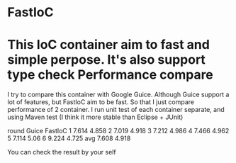 FastIoC
=======
This IoC container aim to fast and simple perpose. It's also support type check
Performance compare
=======
I try to compare this container with Google Guice. Although Guice support a lot of features, but FastIoC aim to be fast. So that I just compare performance of 2 container. I run unit test of each container separate, and using Maven test (I think it more stable than Eclipse + JUnit)

round   Guice	  FastIoC
1       7.614	  4.858
2       7.019	  4.918
3       7.212	  4.986
4       7.466	  4.962
5       7.114	  5.06
6       9.224	  4.725
avg     7.608   4.918

You can check the result by your self
